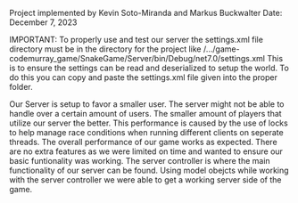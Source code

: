 Project implemented by Kevin Soto-Miranda and Markus Buckwalter
Date: December 7, 2023

IMPORTANT: To properly use and test our server the settings.xml file directory must be in the directory for the project
like /.../game-codemurray_game/SnakeGame/Server/bin/Debug/net7.0/settings.xml
This is to ensure the settings can be read and deserialized to setup the world. To do this you can copy
and paste the settings.xml file given into the proper folder. 

Our Server is setup to favor a smaller user. The server might not be able to handle over a certain amount of users.
The smaller amount of players that utilize our server the better. This performance is caused by the use of locks to help
manage race conditions when running different clients on seperate threads. The overall performance of our game
works as expected. There are no extra features as we were limited on time and wanted to ensure our basic funtionality was
working. The server controller is where the main functionality of our server can be found. Using model obejcts while working
with the server controller we were able to get a working server side of the game.
